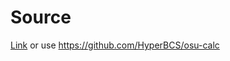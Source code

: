 # Source

[Link](https://github.com/HyperBCS/osu-calc)
or use <https://github.com/HyperBCS/osu-calc>
